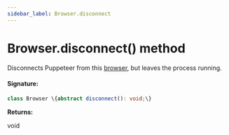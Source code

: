 ```yaml
---
sidebar_label: Browser.disconnect
---
```


# Browser.disconnect() method

Disconnects Puppeteer from this [browser](./puppeteer.browser.md), but leaves the process running.

#### Signature:

```typescript
class Browser \{abstract disconnect(): void;\}
```

**Returns:**

void
